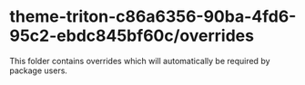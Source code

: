 # theme-triton-c86a6356-90ba-4fd6-95c2-ebdc845bf60c/overrides

This folder contains overrides which will automatically be required by package users.
